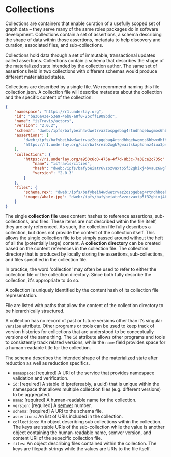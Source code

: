# Collections

Collections are containers that enable curation of a usefully scoped set of graph data – they serve many of the same roles packages do in software development. Collections contain a set of assertions, a schema describing the shape of data within those assertions, metadata to help discovery and curation, associated files, and sub-collections.

Collections hold data through a set of immutable, transactional updates called assertions. Collections contain a schema that describes the shape of the materialized state intended by the collection author. The same set of assertions held in two collections with different schemas would produce different materialized states.

Collections are described by a single file. We recommend naming this file collection.json. A collection file will describe metadata about the collection and the specific content of the collection:

```json
{
	"namespace": "https://r1.underlay.org",
	"id": "ba36a43e-53e9-46b8-a8f0-2bcff1909bdc",
	"name": "isTravis/actors",
	"version": "2.0.2",
	"schema": "dweb:/ipfs/bafybeih4wdwetrvaz2ospgebag4rtndhhqebwgmos6hbwxdhfhtw3d2vde",
	"assertions": [
		"dweb:/ipfs/bafybeih4wdwetrvaz2ospgebag4rtndhhqebwgmos6hbwxdhfhtw3d2vde",
		"https://r1.underlay.org/cid/bafkreib2xgk7gwailskap5ohnz4iua3pno2lm4wemop2bm7opgcun2dtse"
	],
	"collections": {
		"https://r1.underlay.org/a950c6c0-475a-4f7d-8b3c-7a38ce2c735c": {
			"name": "isTravis/cities",
			"hash": "dweb:/ipfs/bafybeiatr6vzozvaxtp5f32ghixj4bvauz6wgl4lbbh6np4yrrsvtep3y4",
			"version": "2.0.3"
		}
	},
	"files": {
		"schema.rex": "dweb:/ipfs/bafybeih4wdwetrvaz2ospgebag4rtndhhqebwgmos6hbwxdhfhtw3d2vde",
		"images/whale.jpg": "dweb:/ipfs/bafybeiatr6vzozvaxtp5f32ghixj4bvauz6wgl4lbbh6np4yrrsvtep3y4"
	}
}
```


The single **collection file** uses content hashes to reference assertions, sub-collections, and files. These items are not described within the file itself, they are only referenced. As such, the collection file fully describes a collection, but does not provide the content of the collection itself. This allows the single collection file to be simply passed around without the heft of all the (potentially large) content. A **collection directory** can be created based on the content references in the collection file. The collection directory that is produced by locally storing the assertions, sub-collections, and files specified in the collection file.

In practice, the word 'collection' may often be used to refer to either the collection file or the collection directory. Since both fully describe the collection, it's appropriate to do so.

A collection is uniquely identified by the content hash of its collection file representation.

File are listed with paths that allow the content of the collection directory to be hierarchically structured.

A collection has no record of past or future versions other than it’s singular `version` attribute. Other programs or tools can be used to keep track of version histories for collections that are understood to be conceptually versions of the same thing. The `id` attribute allows other programs and tools to consistently track related versions, while the `name` field provides space for a human-readable title for the collection.

The schema describes the intended shape of the materialized state after reduction as well as reduction specifics.

- `namespace`: [required] A URI of the service that provides namespace validation and verification.
- `id`: [required] A stable id (prefereably, a uuid) that is unique within the namespace that allows multiple collection files (e.g. different versions) to be aggregated.
- `name`: [required] A human-readable name for the collection.
- `version`: [required] A [semver](https://semver.org) number.
- `schema`: [required] A URI to the schema file.
- `assertions`: An list of URIs included in the collection.
- `collections`: An object describing sub collections within the collection. The keys are stable URIs of the sub-collection while the value is another object containing the human-readable name, semver version, and content URI of the sepecific collection file.
- `files`: An object describing files contained within the collection. The keys are filepath strings while the values are URIs to the file itself.

